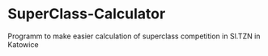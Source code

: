 # SuperClass-Calculator

Programm to make easier calculation of superclass competition in Sl.TZN in Katowice
